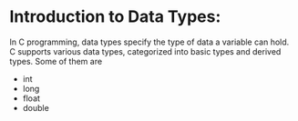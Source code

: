 # Introduction to Data Types:

In C programming, data types specify the type of data a variable can hold. C supports various data types, categorized into basic types and derived types. Some of them are 
- int
- long
- float
- double
